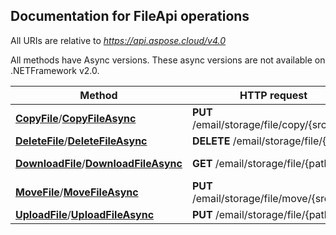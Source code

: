 
## Documentation for FileApi operations

All URIs are relative to *https://api.aspose.cloud/v4.0*

All methods have Async versions. These async versions are not available on .NETFramework v2.0.

Method | HTTP request | Description
------------- | ------------- | -------------
[**CopyFile**](FileApi.md#CopyFile)/[**CopyFileAsync**](FileApi.md#CopyFileAsync)| **PUT** /email/storage/file/copy/{srcPath}| Copy file
[**DeleteFile**](FileApi.md#DeleteFile)/[**DeleteFileAsync**](FileApi.md#DeleteFileAsync)| **DELETE** /email/storage/file/{path}| Delete file
[**DownloadFile**](FileApi.md#DownloadFile)/[**DownloadFileAsync**](FileApi.md#DownloadFileAsync)| **GET** /email/storage/file/{path}| Download file
[**MoveFile**](FileApi.md#MoveFile)/[**MoveFileAsync**](FileApi.md#MoveFileAsync)| **PUT** /email/storage/file/move/{srcPath}| Move file
[**UploadFile**](FileApi.md#UploadFile)/[**UploadFileAsync**](FileApi.md#UploadFileAsync)| **PUT** /email/storage/file/{path}| Upload file

